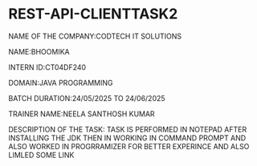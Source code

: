 # REST-API-CLIENTTASK2
NAME OF THE COMPANY:CODTECH IT SOLUTIONS

NAME:BHOOMIKA

INTERN ID:CT04DF240

DOMAIN:JAVA PROGRAMMING

BATCH DURATION:24/05/2025 TO 24/06/2025

TRAINER NAME:NEELA SANTHOSH KUMAR

DESCRIPTION OF THE TASK: TASK IS PERFORMED IN NOTEPAD AFTER INSTALLING THE JDK THEN IN WORKING IN COMMAND PROMPT AND ALSO WORKED IN PROGRRAMIZER FOR BETTER EXPERINCE
AND ALSO LIMLED SOME LINK
